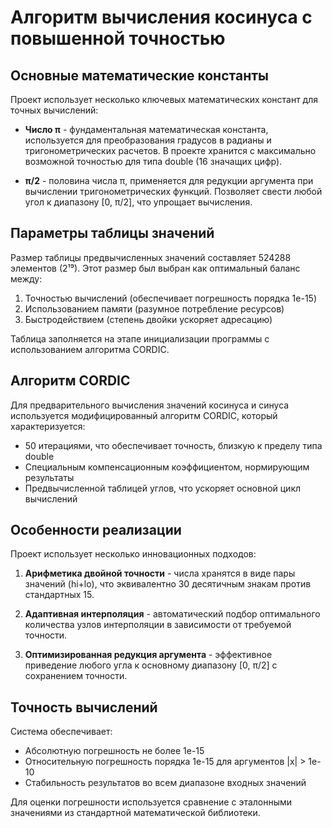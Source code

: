 # Алгоритм вычисления косинуса с повышенной точностью

## Основные математические константы

Проект использует несколько ключевых математических констант для точных вычислений:

- **Число π** - фундаментальная математическая константа, используется для преобразования градусов в радианы и тригонометрических расчетов. В проекте хранится с максимально возможной точностью для типа double (16 значащих цифр).

- **π/2** - половина числа π, применяется для редукции аргумента при вычислении тригонометрических функций. Позволяет свести любой угол к диапазону [0, π/2], что упрощает вычисления.

## Параметры таблицы значений

Размер таблицы предвычисленных значений составляет 524288 элементов (2¹⁹). Этот размер был выбран как оптимальный баланс между:

1. Точностью вычислений (обеспечивает погрешность порядка 1e-15)
2. Использованием памяти (разумное потребление ресурсов)
3. Быстродействием (степень двойки ускоряет адресацию)

Таблица заполняется на этапе инициализации программы с использованием алгоритма CORDIC.

## Алгоритм CORDIC

Для предварительного вычисления значений косинуса и синуса используется модифицированный алгоритм CORDIC, который характеризуется:

- 50 итерациями, что обеспечивает точность, близкую к пределу типа double
- Специальным компенсационным коэффициентом, нормирующим результаты
- Предвычисленной таблицей углов, что ускоряет основной цикл вычислений

## Особенности реализации

Проект использует несколько инновационных подходов:

1. **Арифметика двойной точности** - числа хранятся в виде пары значений (hi+lo), что эквивалентно 30 десятичным знакам против стандартных 15.

2. **Адаптивная интерполяция** - автоматический подбор оптимального количества узлов интерполяции в зависимости от требуемой точности.

3. **Оптимизированная редукция аргумента** - эффективное приведение любого угла к основному диапазону [0, π/2] с сохранением точности.

## Точность вычислений

Система обеспечивает:
- Абсолютную погрешность не более 1e-15
- Относительную погрешность порядка 1e-15 для аргументов |x| > 1e-10
- Стабильность результатов во всем диапазоне входных значений

Для оценки погрешности используется сравнение с эталонными значениями из стандартной математической библиотеки.
